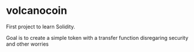 # volcanocoin
First project to learn Solidity.

Goal is to create a simple token with a transfer function disregaring security and other worries
